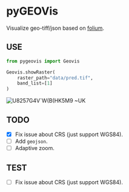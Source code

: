 # pyGEOVis

Visualize geo-tiff/json based on [folium](https://github.com/python-visualization/folium).

## USE

```python
from pygeovis import Geovis

Geovis.showRaster(
    raster_path="data/pred.tif",
    band_list=[1]
)
```

![U8257G4V`W(B(HK5M9 ~UK](https://user-images.githubusercontent.com/71769312/166859742-fa826dbb-076e-487d-b66b-56c348562f18.png)

## TODO

- [x] Fix issue about CRS (just support WGS84).
- [ ] Add `geojson`.
- [ ] Adaptive zoom.

## TEST

- [ ] Fix issue about CRS (just support WGS84).
